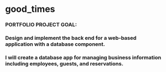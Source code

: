 # good_times

### PORTFOLIO PROJECT GOAL:

### Design and implement the back end for a web-based application with a database component.

### I will create a database app for managing business information including employees, guests, and reservations.

